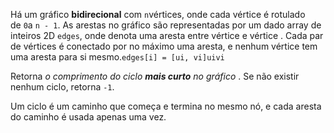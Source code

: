 Há um gráfico **bidirecional** com `n`vértices, onde cada vértice é rotulado de `0`a `n - 1`. As arestas no gráfico são representadas por um dado array de inteiros 2D `edges`, onde denota uma aresta entre vértice e vértice . Cada par de vértices é conectado por no máximo uma aresta, e nenhum vértice tem uma aresta para si mesmo.`edges[i] = [ui, vi]uivi`

Retorna *o comprimento do ciclo **mais curto** no gráfico* . Se não existir nenhum ciclo, retorna `-1`.

Um ciclo é um caminho que começa e termina no mesmo nó, e cada aresta do caminho é usada apenas uma vez.
